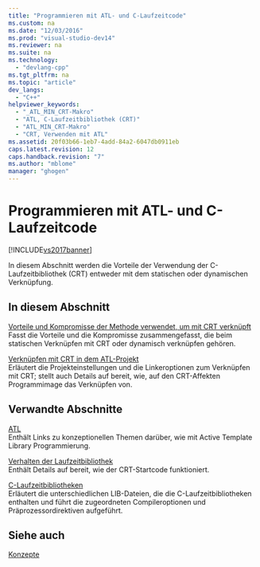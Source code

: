 ```yaml
---
title: "Programmieren mit ATL- und C-Laufzeitcode"
ms.custom: na
ms.date: "12/03/2016"
ms.prod: "visual-studio-dev14"
ms.reviewer: na
ms.suite: na
ms.technology: 
  - "devlang-cpp"
ms.tgt_pltfrm: na
ms.topic: "article"
dev_langs: 
  - "C++"
helpviewer_keywords: 
  - "_ATL_MIN_CRT-Makro"
  - "ATL, C-Laufzeitbibliothek (CRT)"
  - "ATL_MIN_CRT-Makro"
  - "CRT, Verwenden mit ATL"
ms.assetid: 20f03b66-1eb7-4add-84a2-6047db0911eb
caps.latest.revision: 12
caps.handback.revision: "7"
ms.author: "mblome"
manager: "ghogen"
---
```

# Programmieren mit ATL- und C-Laufzeitcode
[!INCLUDE[vs2017banner](../assembler/inline/includes/vs2017banner.md)]

In diesem Abschnitt werden die Vorteile der Verwendung der C\-Laufzeitbibliothek \(CRT\) entweder mit dem statischen oder dynamischen Verknüpfung.  
  
## In diesem Abschnitt  
 [Vorteile und Kompromisse der Methode verwendet, um mit CRT verknüpft](../atl/benefits-and-tradeoffs-of-the-method-used-to-link-to-the-crt.md)  
 Fasst die Vorteile und die Kompromisse zusammengefasst, die beim statischen Verknüpfen mit CRT oder dynamisch verknüpfen gehören.  
  
 [Verknüpfen mit CRT in dem ATL\-Projekt](../atl/linking-to-the-crt-in-your-atl-project.md)  
 Erläutert die Projekteinstellungen und die Linkeroptionen zum Verknüpfen mit CRT; stellt auch Details auf bereit, wie, auf den CRT\-Affekten Programmimage das Verknüpfen von.  
  
## Verwandte Abschnitte  
 [ATL](../atl/active-template-library-atl-concepts.md)  
 Enthält Links zu konzeptionellen Themen darüber, wie mit Active Template Library Programmierung.  
  
 [Verhalten der Laufzeitbibliothek](../build/run-time-library-behavior.md)  
 Enthält Details auf bereit, wie der CRT\-Startcode funktioniert.  
  
 [C\-Laufzeitbibliotheken](../c-runtime-library/crt-library-features.md)  
 Erläutert die unterschiedlichen LIB\-Dateien, die die C\-Laufzeitbibliotheken enthalten und führt die zugeordneten Compileroptionen und Präprozessordirektiven aufgeführt.  
  
## Siehe auch  
 [Konzepte](../atl/active-template-library-atl-concepts.md)